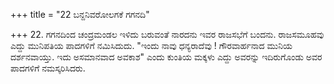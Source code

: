 +++
title = "22 ಬನ್ದನಿವರೋಲಗಕೆ ಗಗನದಿ"

+++
22. ಗಗನದಿಂದ ಚಂದ್ರಮಂಡಲ ಇಳಿದು ಬರುವಂತೆ ನಾರದನು ಇವರ ರಾಜಸಭೆಗೆ ಬಂದನು. ರಾಜಸಮೂಹವು ಎದ್ದು ಮುನಿಪತಿಯ ಪಾದಗಳಿಗೆ ನಮಿಸಿದುದು. "ಇಂದು ನಾವು ಧನ್ಯರಾದೆವು ! ಗೌರವಾರ್ಹನಾದ ಮುನಿಯ ದರ್ಶನವಾಯ್ತು. ಇದು ಅಸಮಾನವಾದ ಅವಕಾಶ" ಎಂದು ಕುಂತಿಯ ಮಕ್ಕಳು ಎದ್ದು ಅವರನ್ನು ಇದಿರುಗೊಂಡು ಅವರ ಪಾದಗಳಿಗೆ ನಮಸ್ಕರಿಸಿದರು.